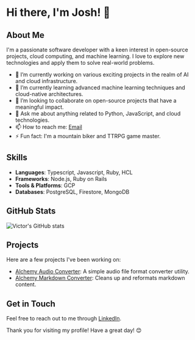 # Hi there, I'm Josh! 👋

## About Me

I'm a passionate software developer with a keen interest in open-source projects, cloud computing, and machine learning. I love to explore new technologies and apply them to solve real-world problems.

- 🔭 I’m currently working on various exciting projects in the realm of AI and cloud infrastructure.
- 🌱 I’m currently learning advanced machine learning techniques and cloud-native architectures.
- 👯 I’m looking to collaborate on open-source projects that have a meaningful impact.
- 💬 Ask me about anything related to Python, JavaScript, and cloud technologies.
- 📫 How to reach me: [Email](mailto:joshua.grosser@gmail.com)
- ⚡ Fun fact: I'm a mountain biker and TTRPG game master.

## Skills

- **Languages**: Typescript, Javascript, Ruby, HCL
- **Frameworks**: Node.js, Ruby on Rails
- **Tools & Platforms**: GCP
- **Databases**: PostgreSQL, Firestore, MongoDB

## GitHub Stats

![Victor's GitHub stats](https://github-readme-stats.vercel.app/api?username=vvulfmann&show_icons=true&theme=radical)

## Projects

Here are a few projects I've been working on:

- [Alchemy Audio Converter]([https://github.com/vvulfmann/project1](https://github.com/vvulfmann/alchemy-audio-converter)): A simple audio file format converter utility.
- [Alchemy Markdown Converter]([https://github.com/vvulfmann/project2](https://github.com/vvulfmann/ddb-alchemy-markdown-converter)): Cleans up and reformats markdown content.

## Get in Touch

Feel free to reach out to me through [LinkedIn](https://www.linkedin.com/in/joshuamgrosser).

Thank you for visiting my profile! Have a great day! 😊
